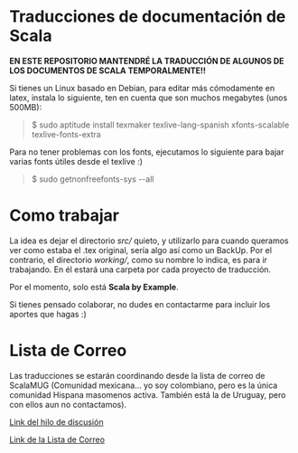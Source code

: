 ﻿Traducciones de documentación de Scala
======================================


**EN ESTE REPOSITORIO MANTENDRÉ LA TRADUCCIÓN DE ALGUNOS DE LOS DOCUMENTOS DE SCALA TEMPORALMENTE!!**

Si tienes un Linux basado en Debian, para editar más cómodamente en latex, instala lo siguiente, ten en cuenta que son muchos megabytes (unos 500MB):

> $ sudo aptitude install texmaker texlive-lang-spanish xfonts-scalable texlive-fonts-extra


Para no tener problemas con los fonts, ejecutamos lo siguiente para bajar varias fonts útiles desde el texlive :)

> $ sudo getnonfreefonts-sys --all



Como trabajar
=============

La idea es dejar el directorio *src/* quieto, y utilizarlo para cuando queramos ver como estaba el .tex original, sería algo así como un BackUp. Por el contrario, el directorio *working/*, como su nombre lo indica, es para ir trabajando. En él estará una carpeta por cada proyecto de traducción.

Por el momento, solo está **Scala by Example**.

Si tienes pensado colaborar, no dudes en contactarme para incluir los aportes que hagas :)


Lista de Correo
===============

Las traducciones se estarán coordinando desde la lista de correo de ScalaMUG (Comunidad mexicana... yo soy colombiano, pero es la única comunidad Hispana masomenos activa. También está la de Uruguay, pero con ellos aun no contactamos).

[Link del hilo de discusión](https://groups.google.com/forum/#!topic/scalamug/PmqaGLz2OUM)

[Link de la Lista de Correo](https://groups.google.com/forum/#!forum/scalamug)
